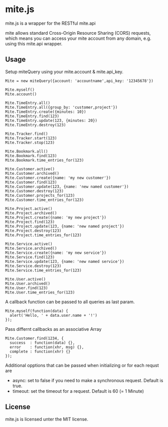 mite.js
============

mite.js is a wrapper for the RESTful mite.api

mite allows standard Cross-Origin Resource Sharing (CORS) requests, which means
you can access your mite account from any domain, e.g. using this mite.api wrapper.

Usage
-------

Setup miteQuery using your mite.account & mite.api_key.

    Mite = new miteQuery({account: 'accountname',api_key: '12345678'})

    Mite.myself()
    Mite.account()

    Mite.TimeEntry.all()
    Mite.TimeEntry.all({group_by: 'customer,project'})
    Mite.TimeEntry.create({minutes: 10})
    Mite.TimeEntry.find(123)
    Mite.TimeEntry.update(123, {minutes: 20})
    Mite.TimeEntry.destroy(123)

    Mite.Tracker.find()
    Mite.Tracker.start(123)
    Mite.Tracker.stop(123)

    Mite.Bookmark.all()
    Mite.Bookmark.find(123)
    Mite.Bookmark.time_entries_for(123)

    Mite.Customer.active()
    Mite.Customer.archived()
    Mite.Customer.create({name: 'my new customer'})
    Mite.Customer.find(123)
    Mite.Customer.update(123, {name: 'new named customer'})
    Mite.Customer.destroy(123)
    Mite.Customer.projects_for(123)
    Mite.Customer.time_entries_for(123)

    Mite.Project.active()
    Mite.Project.archived()
    Mite.Project.create({name: 'my new project'})
    Mite.Project.find(123)
    Mite.Project.update(123, {name: 'new named project'})
    Mite.Project.destroy(123)
    Mite.Project.time_entries_for(123)

    Mite.Service.active()
    Mite.Service.archived()
    Mite.Service.create({name: 'my new service'})
    Mite.Service.find(123)
    Mite.Service.update(123, {name: 'new named service'})
    Mite.Service.destroy(123)
    Mite.Service.time_entries_for(123)

    Mite.User.active()
    Mite.User.archived()
    Mite.User.find(123)
    Mite.User.time_entries_for(123)
    
A callback function can be passed to all queries as last param.

    Mite.myself(function(data) {
      alert('Hello, ' + data.user.name + '!')
    });

Pass differnt callbacks as an associative Array

    Mite.Customer.find(1234, {
      success  : function(data) {},
      error    : function(xhr, msg) {},
      complete : function(xhr) {}
    });
    
Additional opptions that can be passed when initializing or for each
requst are

* async:   set to false if you need to make a synchronous request. Default is true. 
* timeout: set the timeout for a request. Default is 60 (= 1 Minute)

License
-------

mite.js is licensed unter the MIT license.